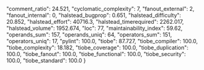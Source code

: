 "comment_ratio": 24.521,
      "cyclomatic_complexity": 7,
      "fanout_external": 2,
      "fanout_internal": 0,
      "halstead_bugprop": 0.651,
      "halstead_difficulty": 20.852,
      "halstead_effort": 40716.3,
      "halstead_timerequired": 2262.017,
      "halstead_volume": 1952.674,
      "loc": 77,
      "maintainability_index": 59.62,
      "operands_sum": 157,
      "operands_uniq": 64,
      "operators_sum": 151,
      "operators_uniq": 17,
      "pylint": 100.0,
      "tiobe": 87.727,
      "tiobe_compiler": 100.0,
      "tiobe_complexity": 18.182,
      "tiobe_coverage": 100.0,
      "tiobe_duplication": 100.0,
      "tiobe_fanout": 100.0,
      "tiobe_functional": 100.0,
      "tiobe_security": 100.0,
      "tiobe_standard": 100.0
    }